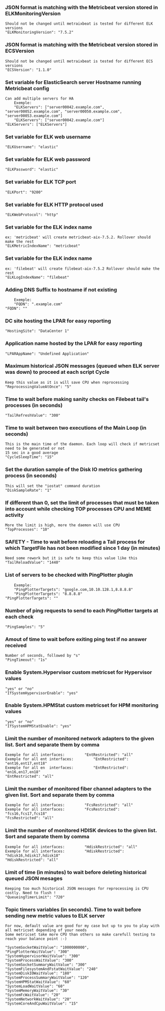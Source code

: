 ### JSON format is matching with the Metricbeat version stored in ELKMonitoringVersion
	Should not be changed until metraixbeat is tested for different ELK versions
	"ELKMonitoringVersion": "7.5.2"


### JSON format is matching with the Metricbeat version stored in ECSVersion
	Should not be changed until metraixbeat is tested for different ECS versions
	"ECSVersion": "1.1.0"


### Set variable for ElasticSearch server Hostname running Metricbeat config
	Can add multiple servers for HA
		Exemple:
		"ELKServers": ["server00042.example.com", "server00052.example.com", "server00050.example.com", "server00053.example.com"]
		"ELKServers": ["server00042.example.com"]
	"ELKServers": ["ELKServers"]


### Set variable for ELK web username
	"ELKUsername": "elastic"


### Set variable for ELK web password
	"ELKPassword": "elastic"


### Set variable for ELK TCP port
	"ELKPort": "9200"


### Set variable for ELK HTTP protocol used
	"ELKWebProtocol": "http"


### Set variable for the ELK index name
	ex: 'metricbeat' will create metricbeat-aix-7.5.2. Rollover should make the rest
	"ELKMetricIndexName": "metricbeat"


### Set variable for the ELK index name 
	ex: 'filebeat' will create filebeat-aix-7.5.2 Rollover should make the rest
	"ELKLogIndexName": "filebeat"

### Adding DNS Suffix to hostname if not existing
		Exemple:
		"FQDN": ".example.com"
	"FQDN": ""


### DC site hosting the LPAR for easy reporting
	"HostingSite": "DataCenter 1"


### Application name hosted by the LPAR for easy reporting
	"LPARAppName": "Undefined Application"


### Maximum historical JSON messages (queued when ELK server was down) to proceed at each script Cycle
	Keep this value as it is will save CPU when reprocessing
	"ReprocessingValueAtOnce": "5"


### Time to wait before making sanity checks on Filebeat tail's processes (in seconds)
	"TailRefreshValue": "300"


### Time to wait between two executions of the Main Loop (in seconds)
	This is the main time of the daemon. Each loop will check if metricset need to be generated or not
	15 sec in a good average
	"CycleSleepTime": "15"


### Set the duration sample of the Disk IO metrics gathering process (in seconds)
	This will set the "iostat" command duration
	"DiskSampleRate": "1"


### If different than 0, set the limit of processes that must be taken into account while checking TOP processes CPU and MEME activity
	More the limit is high, more the daemon will use CPU
	"TopProcesses": "10"


### SAFETY - Time to wait before reloading a Tail process for which TargetFile has not been modified since 1 day (in minutes)
	Need some rework but it is safe to keep this value like this
	"TailReloadValue": "1440"


### List of servers to be checked with PingPlotter plugin
		Exemple:
		"PingPlotterTargets": "google.com,10.10.128.1,8.8.8.8"
		"PingPlotterTargets": "8.8.8.8"
	"PingPlotterTargets": ""


### Number of ping requests to send to each PingPlotter targets at each check
	"PingSamples": "5"


### Amout of time to wait before exiting ping test if no answer received
	Number of seconds, followed by "s"
	"PingTimeout": "1s"


### Enable System.Hypervisor custom metricset for Hypervisor values
	"yes" or "no"
	"IfSystemHypervisorEnable": "yes"


### Enable System.HPMStat custom metricset for HPM monitoring values
	"yes" or "no"
	"IfSystemHPMStatEnable": "yes"


### Limit the number of monitored network adapters to the given list. Sort and separate them by comma
	Exemple for all interfaces: 		"EntRestricted": "all"
	Exemple for all ent interfaces: 		"EntRestricted": "ent16,ent17,ent18"
	Exemple for all en  interfaces: 		"EntRestricted": "en16,en17,en18"
	"EntRestricted": "all"


### Limit the number of monitored fiber channel adapters to the given list. Sort and separate them by comma
	Exemple for all interfaces: 		"FcsRestricted": "all"
	Exemple for all interfaces: 		"FcsRestricted": "fcs16,fcs17,fcs18"
	"FcsRestricted": "all"


### Limit the number of monitored HDISK devices to the given list. Sort and separate them by comma
	Exemple for all interfaces: 		"HdiskRestricted": "all"
	Exemple for all interfaces: 		"HdiskRestricted": "hdisk16,hdisk17,hdisk18"
	"HdiskRestricted": "all"


### Limit of time (in minutes) to wait before deleting historical queued JSON mesages
	Keeping too much historical JSON messages for reprocessing is CPU costly. Need to flush !
	"QueueingTimerLimit": "720"

	

### Topic timers variables (in seconds). Time to wait before sending new metric values to ELK server
	For now, default value are good for my case but up to you to play with all metricset depending of your needs
	Some metricset take more CPU than others so make carefull testing to reach your balance point :-)
	
	"SystemSocketWaitValue": "1000000000",	
	"PingPlotterWaitValue": "300"
	"SystemHypervisorWaitValue": "300"
	"SystemProcessWaitValue": "300"
	"SystemSocketSummaryWaitValue": "300"
	"SystemFilesystemAndFstatWaitValue": "240"
	"SystemDiskIOWaitValue": "180"
	"SystemProcessSummaryWaitValue": "120"
	"SystemHPMStatWaitValue": "60"
	"SystemLoadWaitValue": "60"
	"SystemMemoryWaitValue": "30"
	"SystemFcWaitValue": "20"
	"SystemNetworkWaitValue": "20"
	"SystemCoreAndCpuWaitValue": "15"

